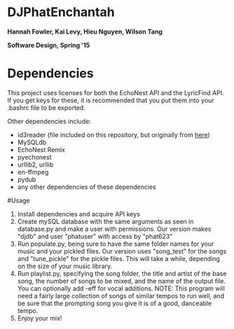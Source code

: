 # DJPhatEnchantah
**Hannah Fowler, Kai Levy, Hieu Nguyen, Wilson Tang**

**Software Design, Spring '15**

# Dependencies
This project uses licenses for both the EchoNest API and the LyricFind API. If you get keys for these, it is recommended that you put them into your .bashrc file to be exported.

Other dependencies include:
* id3reader (file included on this repository, but originally from [here](http://nedbatchelder.com/code/modules/id3reader.html))
* MySQLdb
* EchoNest Remix
* pyechonest
* urllib2, urllib
* en-ffmpeg
* pydub
* any other dependencies of these dependencies

#Usage
1. Install dependencies and acquire API keys
2. Create mySQL database with the same arguments as seen in database.py and make a user with permissions. Our version makes "djdb" and user "phatuser" with access by "phat623"
3. Run populate.py, being sure to have the same folder names for your music and your pickled files. Our version uses "song_test" for the songs and "tune_pickle" for the pickle files. This will take a while, depending on the size of your music library.
4. Run playlist.py, specifying the song folder, the title and artist of the base song, the number of songs to be mixed, and the name of the output file. You can optionally add -eff for vocal additions. NOTE: This program will need a fairly large collection of songs of similar tempos to run well, and be sure that the prompting song you give it is of a good, danceable tempo.
5. Enjoy your mix!